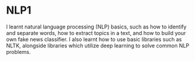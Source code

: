 # NLP1
I learnt natural language processing (NLP) basics, such as how to identify and separate words, how to extract topics in a text, and how to build your own fake news classifier. I also learnt how to use basic libraries such as NLTK, alongside libraries which utilize deep learning to solve common NLP problems. 
